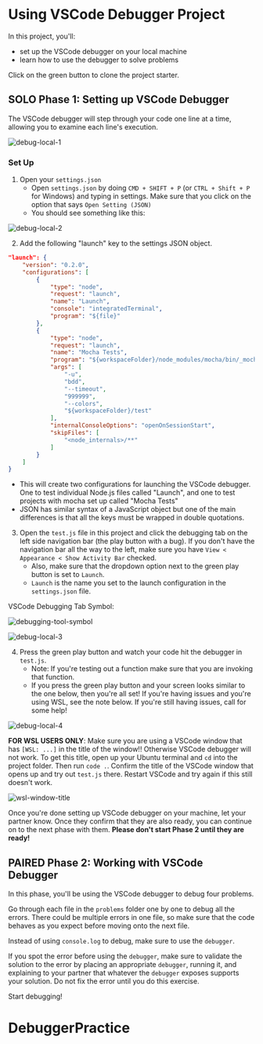 
# Using VSCode Debugger Project

In this project, you'll:

* set up the VSCode debugger on your local machine
* learn how to use the debugger to solve problems

Click on the green button to clone the project starter.

## SOLO Phase 1: Setting up VSCode Debugger

The VSCode debugger will step through your code one line at a time, allowing you
to examine each line's execution.

![debug-local-1]

### Set Up

1. Open your `settings.json`
   * Open `settings.json` by doing `CMD + SHIFT + P` (or `CTRL + Shift + P` for
   Windows) and typing in settings. Make sure that you click on the option that
   says `Open Setting (JSON)`
   * You should see something like this:


![debug-local-2]

2. Add the following "launch" key to the settings JSON object.

```json
"launch": {
    "version": "0.2.0",
    "configurations": [
        {
            "type": "node",
            "request": "launch",
            "name": "Launch",
            "console": "integratedTerminal",
            "program": "${file}"
        },
        {
            "type": "node",
            "request": "launch",
            "name": "Mocha Tests",
            "program": "${workspaceFolder}/node_modules/mocha/bin/_mocha",
            "args": [
                "-u",
                "bdd",
                "--timeout",
                "999999",
                "--colors",
                "${workspaceFolder}/test"
            ],
            "internalConsoleOptions": "openOnSessionStart",
            "skipFiles": [
                "<node_internals>/**"
            ]
        }
    ]
}
```

* This will create two configurations for launching the VSCode debugger.
  One to test individual Node.js files called "Launch", and one to test projects
  with mocha set up called "Mocha Tests"
* JSON has similar syntax of a JavaScript object but one of the main differences
  is that all the keys must be wrapped in double quotations.

3. Open the `test.js` file in this project and click the debugging tab on the
   left side navigation bar (the play button with a bug). If you don't have the
   navigation bar all the way to the left, make sure you have `View < Appearance
   < Show Activity Bar` checked.
   * Also, make sure that the dropdown option next to the green play button is
     set to `Launch`.
   * `Launch` is the name you set to the launch configuration in the
     `settings.json` file.

VSCode Debugging Tab Symbol:

![debugging-tool-symbol]

![debug-local-3]

4. Press the green play button and watch your code hit the debugger in
   `test.js`.
   * Note: If you're testing out a function make sure that you are invoking that
     function.
   * If you press the green play button and your screen looks similar to the one
     below, then you're all set! If you're having issues and you're using WSL,
     see the note below. If you're still having issues, call for some help!

![debug-local-4]

**FOR WSL USERS ONLY**: Make sure you are using a VSCode window that has
`[WSL: ...]` in the title of the window!! Otherwise VSCode debugger will not
work. To get this title, open up your Ubuntu terminal and `cd` into the project
folder. Then run `code .`. Confirm the title of the VSCode window that opens up
and try out `test.js` there. Restart VSCode and try again if this still doesn't
work.

![wsl-window-title]

Once you're done setting up VSCode debugger on your machine, let your partner
know. Once they confirm that they are also ready, you can continue on to the
next phase with them. **Please don't start Phase 2 until they are ready!**

## PAIRED Phase 2: Working with VSCode Debugger

In this phase, you'll be using the VSCode debugger to debug four problems.

Go through each file in the `problems` folder one by one to debug all the
errors. There could be multiple errors in one file, so make sure that the code
behaves as you expect before moving onto the next file.

Instead of using `console.log` to debug, make sure to use the `debugger`.

If you spot the error before using the `debugger`, make sure to validate the
solution to the error by placing an appropriate `debugger`, running it, and
explaining to your partner that whatever the `debugger` exposes supports your
solution. Do not fix the error until you do this exercise.

Start debugging!

[debug-local-1]: https://appacademy-open-assets.s3-us-west-1.amazonaws.com/Modular-Curriculum/content/javascript/nodejs/vscode-debugger/debug_local_1.png
[debug-local-2]: https://appacademy-open-assets.s3-us-west-1.amazonaws.com/Modular-Curriculum/content/javascript/nodejs/vscode-debugger/debug_local_2.png
[debugging-tool-symbol]: https://appacademy-open-assets.s3-us-west-1.amazonaws.com/Modular-Curriculum/content/javascript/nodejs/vscode-debugger/debugging-tool-symbol.png
[debug-local-3]: https://appacademy-open-assets.s3-us-west-1.amazonaws.com/Modular-Curriculum/content/javascript/nodejs/vscode-debugger/debug_local_3.png
[debug-local-4]: https://appacademy-open-assets.s3-us-west-1.amazonaws.com/Modular-Curriculum/content/javascript/nodejs/vscode-debugger/debug_local_4.png
[wsl-window-title]: https://appacademy-open-assets.s3-us-west-1.amazonaws.com/Modular-Curriculum/content/javascript/nodejs/vscode-debugger/wsl-window-title.png
# DebuggerPractice
